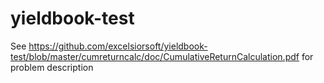 # yieldbook-test

See https://github.com/excelsiorsoft/yieldbook-test/blob/master/cumreturncalc/doc/CumulativeReturnCalculation.pdf for problem description
